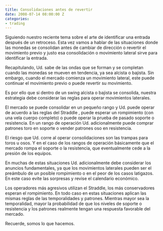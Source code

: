 ```yaml
---
title: Consolidaciones antes de revertir
date: 2008-07-14 08:00:00 Z
categories:
- trading
---
```


Siguiendo nuestro reciente tema sobre el arte de identificar una entrada después de un retroceso. Esta vez vamos a hablar de las situaciones donde las monedas se consolidan antes de cambiar de dirección o revertir el movimiento previo y justo esa consolidación o movimiento lateral sirve para identificar la entrada.

Recapitulando, Ud. sabe de las ondas que se forman y se completan cuando las monedas se mueven en tendencia, ya sea alcista o bajista. Sin embargo, cuando el mercado comienza un movimiento lateral, este puede continuar el movimiento previo o puede revertir su movimiento.

Es por ello que si dentro de un swing alcista o bajista se consolida, nuestra estrategia debe considerar las reglas para operar movimientos laterales.

El mercado se puede consolidar en un pequeño rango y Ud. puede operar de acuerdo a las reglas del Straddle , puede esperar un rompimiento (con una vela cuerpo completo) o puede operar la prueba de pasado soporte o resistencia. En un rango de operación Ud. adicionalmente puede comprar patrones toro en soporte o vender patrones oso en resistencia.

El riesgo que Ud. corre al operar consolidaciones son las trampas para toros u osos. Y en el caso de los rangos de operación básicamente que el mercado rompa el soporte o la resistencia, que eventualmente cede a la presión de los equipos.

En muchas de estas situaciones Ud. adicionalmente debe considerar los anuncios fundamentales, ya que los movimientos laterales pueden ser el preámbulo de un posible rompimiento o en el peor de los casos latigazos. En este caso evite las sorpresas y revise el calendario económico.

Los operadores más agresivos utilizan el Straddle, los más conservadores esperan el rompimiento. En todo caso en estas situaciones aplican las mismas reglas de las temporalidades y patrones. Mientras mayor sea la temporalidad, mayor la probabilidad de que los niveles de soporte o resistencia y los patrones realmente tengan una respuesta favorable del mercado.

Recuerde, somos lo que hacemos.